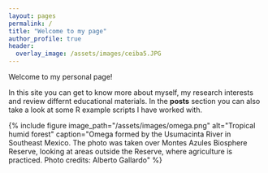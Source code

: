 ```yaml
---
layout: pages
permalink: /
title: "Welcome to my page"
author_profile: true
header:
  overlay_image: /assets/images/ceiba5.JPG
---
```


Welcome to my personal page!

In this site you can get to know more about myself, my research interests and review differnt educational materials. In the **posts** section you can also take a look at some R example scripts I have worked with. 

{% include figure image_path="/assets/images/omega.png" alt="Tropical humid forest" caption="Omega formed by the Usumacinta River in Southeast Mexico. The photo was taken over Montes Azules Biosphere Reserve, looking at areas outside the Reserve, where agriculture is practiced. Photo credits: Alberto Gallardo" %}